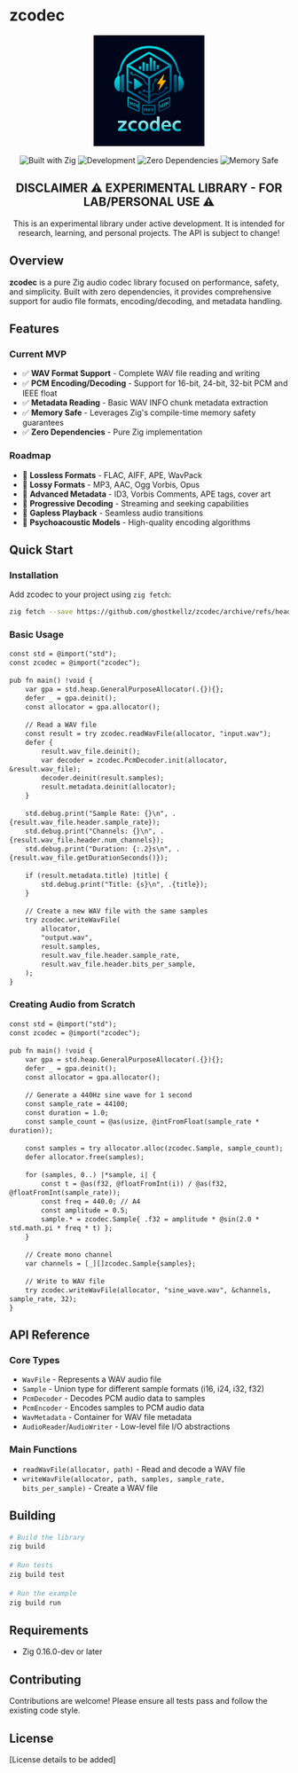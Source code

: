 # zcodec

<div align="center">
  <img src="assets/icons/zcodec.png" alt="zcodec logo" width="200">
</div>

<div align="center">

![Built with Zig](https://img.shields.io/badge/Built%20with-Zig%20⚡-yellow?style=for-the-badge&logo=zig&logoColor=white)
![Development](https://img.shields.io/badge/Development-zig--0.16.0--dev-orange?style=for-the-badge)
![Zero Dependencies](https://img.shields.io/badge/Zero-Dependencies-blue?style=for-the-badge)
![Memory Safe](https://img.shields.io/badge/Memory-Safe-green?style=for-the-badge)

## DISCLAIMER ⚠️ EXPERIMENTAL LIBRARY - FOR LAB/PERSONAL USE ⚠️
This is an experimental library under active development. It is intended for research, learning, and personal projects. The API is subject to change!

</div>

## Overview

**zcodec** is a pure Zig audio codec library focused on performance, safety, and simplicity. Built with zero dependencies, it provides comprehensive support for audio file formats, encoding/decoding, and metadata handling.

## Features

### Current MVP
- ✅ **WAV Format Support** - Complete WAV file reading and writing
- ✅ **PCM Encoding/Decoding** - Support for 16-bit, 24-bit, 32-bit PCM and IEEE float
- ✅ **Metadata Reading** - Basic WAV INFO chunk metadata extraction
- ✅ **Memory Safe** - Leverages Zig's compile-time memory safety guarantees
- ✅ **Zero Dependencies** - Pure Zig implementation

### Roadmap
- 🔄 **Lossless Formats** - FLAC, AIFF, APE, WavPack
- 🔄 **Lossy Formats** - MP3, AAC, Ogg Vorbis, Opus
- 🔄 **Advanced Metadata** - ID3, Vorbis Comments, APE tags, cover art
- 🔄 **Progressive Decoding** - Streaming and seeking capabilities
- 🔄 **Gapless Playback** - Seamless audio transitions
- 🔄 **Psychoacoustic Models** - High-quality encoding algorithms

## Quick Start

### Installation

Add zcodec to your project using `zig fetch`:

```bash
zig fetch --save https://github.com/ghostkellz/zcodec/archive/refs/heads/main.tar.gz
```

### Basic Usage

```zig
const std = @import("std");
const zcodec = @import("zcodec");

pub fn main() !void {
    var gpa = std.heap.GeneralPurposeAllocator(.{}){};
    defer _ = gpa.deinit();
    const allocator = gpa.allocator();

    // Read a WAV file
    const result = try zcodec.readWavFile(allocator, "input.wav");
    defer {
        result.wav_file.deinit();
        var decoder = zcodec.PcmDecoder.init(allocator, &result.wav_file);
        decoder.deinit(result.samples);
        result.metadata.deinit(allocator);
    }

    std.debug.print("Sample Rate: {}\n", .{result.wav_file.header.sample_rate});
    std.debug.print("Channels: {}\n", .{result.wav_file.header.num_channels});
    std.debug.print("Duration: {:.2}s\n", .{result.wav_file.getDurationSeconds()});

    if (result.metadata.title) |title| {
        std.debug.print("Title: {s}\n", .{title});
    }

    // Create a new WAV file with the same samples
    try zcodec.writeWavFile(
        allocator,
        "output.wav",
        result.samples,
        result.wav_file.header.sample_rate,
        result.wav_file.header.bits_per_sample,
    );
}
```

### Creating Audio from Scratch

```zig
const std = @import("std");
const zcodec = @import("zcodec");

pub fn main() !void {
    var gpa = std.heap.GeneralPurposeAllocator(.{}){};
    defer _ = gpa.deinit();
    const allocator = gpa.allocator();

    // Generate a 440Hz sine wave for 1 second
    const sample_rate = 44100;
    const duration = 1.0;
    const sample_count = @as(usize, @intFromFloat(sample_rate * duration));

    const samples = try allocator.alloc(zcodec.Sample, sample_count);
    defer allocator.free(samples);

    for (samples, 0..) |*sample, i| {
        const t = @as(f32, @floatFromInt(i)) / @as(f32, @floatFromInt(sample_rate));
        const freq = 440.0; // A4
        const amplitude = 0.5;
        sample.* = zcodec.Sample{ .f32 = amplitude * @sin(2.0 * std.math.pi * freq * t) };
    }

    // Create mono channel
    var channels = [_][]zcodec.Sample{samples};

    // Write to WAV file
    try zcodec.writeWavFile(allocator, "sine_wave.wav", &channels, sample_rate, 32);
}
```

## API Reference

### Core Types

- `WavFile` - Represents a WAV audio file
- `Sample` - Union type for different sample formats (i16, i24, i32, f32)
- `PcmDecoder` - Decodes PCM audio data to samples
- `PcmEncoder` - Encodes samples to PCM audio data
- `WavMetadata` - Container for WAV file metadata
- `AudioReader`/`AudioWriter` - Low-level file I/O abstractions

### Main Functions

- `readWavFile(allocator, path)` - Read and decode a WAV file
- `writeWavFile(allocator, path, samples, sample_rate, bits_per_sample)` - Create a WAV file

## Building

```bash
# Build the library
zig build

# Run tests
zig build test

# Run the example
zig build run
```

## Requirements

- Zig 0.16.0-dev or later

## Contributing

Contributions are welcome! Please ensure all tests pass and follow the existing code style.

## License

[License details to be added]
